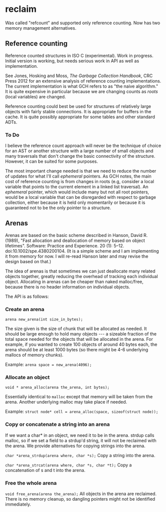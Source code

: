 # reclaim

Was called "refcount" and supported only reference counting.  Now has two memory management alternatives. 

## Reference counting
Reference counted structures in ISO C  (experimental). 
Work in progress.  Initial version is working, but needs serious work in API as well as implementation. 

See Jones, Hosking and Moss, *The Garbage Collection Handbook*, CRC Press 2012 for an extensive analysis of reference counting implementations.  The current implementation is what GCH refers to as "the naive algorithm."  It is quite expensive in particular because we are changing counts as *roots* (local variables) are changed. 

Reference counting could best be used for structures of relatively large objects with fairly stable connections.  It is appropriate for buffers in the cache.  It is quite possibly appropriate for some tables and other standard ADTs.  

### To Do

I believe the reference count approach will never be the technique of choice for an AST or another structure with a large number of small objects and many traversals that don't change the basic connectivity of the structure.  However, it can be suited for some purposes.  

The most important change needed is that we need to 
reduce the number of updates for what I'll call *ephemeral* pointers.  As GCH notes, the main cost of reference counting is from changes in roots (e.g, consider a local variable that points to the current element in a linked list traversal).  An *ephemeral* pointer, which would include many but not all root pointers, would be a local variable that can be disregarded with respect to garbage collection, either because it is held only momentarily or because it is guaranteed not to be the only pointer to a structure. 

## Arenas

Arenas are based on the basic scheme described in 
Hanson, David R. (1989),  "Fast allocation and deallocation of memory based on object lifetimes". Software: Practice and Experience. 20 (1): 5–12. doi:10.1002/spe.4380200104.  (It is a simple scheme and I am implementing it from memory for now.  I will re-read Hanson later and may revise the design based on that.) 

The idea of arenas is that sometimes we can just deallocate many related objects together, greatly reducing the overhead of tracking each individual object.  Allocating in arenas can be cheaper than naked malloc/free, because there is no header information on individual objects. 

The API is as follows: 

### Create an arena
```arena new_arena(int size_in_bytes);```

The size given is the size of chunk that will be 
allocated as needed.  It should be large enough to 
hold many objects --- a sizeable fraction of the total 
space needed for the objects that will be allocated in the arena.  For example, if you wanted to create 100 objects of around 40 bytes each, the arena should be at least 1000 bytes (so there might be 4-6 underlying mallocs of memory chunks). 

Example: ```arena space = new_arena(4096);```

### Allocate an object
```void * arena_alloc(arena the_arena, int bytes);```

Essentially identical to ```malloc``` except that memory will be taken from the arena.  Another underlying malloc may take place if needed. 

Example: ```struct node* cell = arena_alloc(space, sizeof(struct node));```

### Copy or concatenate a string into an arena

If we want a char* in an object, we need it to be in the arena.  strdup calls malloc, so if we set a field to a strdup'd string, it will not be reclaimed with the arena.  We provide alternatives for copying strings into the arena. 

```char *arena_strdup(arena where, char *s);```
Copy a string into the arena. 

```char *arena_strcat(arena where, char *s, char *t);```
Copy a concatenation of s and t into the arena. 

### Free the whole arena

```void free_arena(arena the_arena);```
All objects in the arena are reclaimed.  There is no memory cleanup, so dangling pointers might not be identified immediately. 

